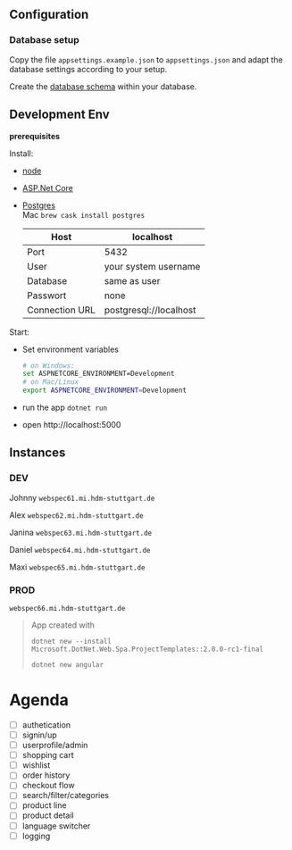 ## Configuration

### Database setup

Copy the file `appsettings.example.json` to `appsettings.json` and adapt the database settings according to your setup.

Create the [database schema](Doc/Schema.sql) within your database.

## Development Env

**prerequisites**

Install:

- [node](https://nodejs.org/en/download/)

- [ASP.Net Core](https://www.microsoft.com/net/download/macos)

- [Postgres](https://www.postgresql.org)  
  Mac `brew cask install postgres`  

  | Host           | localhost              |
  | -------------- | ---------------------- |
  | Port           | 5432                   |
  | User           | your system username   |
  | Database       | same as user           |
  | Passwort       | none                   |
  | Connection URL | postgresql://localhost |



Start:

- Set environment variables

  ```bash
  # on Windows:
  set ASPNETCORE_ENVIRONMENT=Development
  # on Mac/Linux
  export ASPNETCORE_ENVIRONMENT=Development 
  ```

- run the app `dotnet run`

- open http://localhost:5000



## Instances

### DEV

Johnny `webspec61.mi.hdm-stuttgart.de` 

Alex `webspec62.mi.hdm-stuttgart.de` 

Janina `webspec63.mi.hdm-stuttgart.de` 

Daniel `webspec64.mi.hdm-stuttgart.de` 

Maxi `webspec65.mi.hdm-stuttgart.de` 

### PROD 
`webspec66.mi.hdm-stuttgart.de`



> App created with
>
> `dotnet new --install Microsoft.DotNet.Web.Spa.ProjectTemplates::2.0.0-rc1-final`
>
> `dotnet new angular`



# Agenda

- [ ] authetication
- [ ] signin/up
- [ ] userprofile/admin
- [ ] shopping cart
- [ ] wishlist
- [ ] order history
- [ ] checkout flow
- [ ] search/filter/categories
- [ ] product line
- [ ] product detail
- [ ] language switcher
- [ ] logging